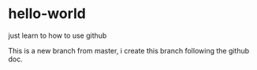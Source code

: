 # hello-world
just learn to how to use github


This is a new branch from master, i create this branch following the github doc.
